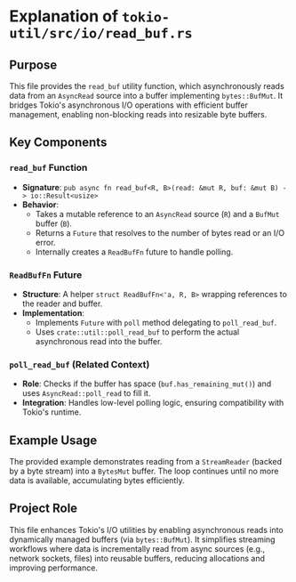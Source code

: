 # Explanation of `tokio-util/src/io/read_buf.rs`

## Purpose
This file provides the `read_buf` utility function, which asynchronously reads data from an `AsyncRead` source into a buffer implementing `bytes::BufMut`. It bridges Tokio's asynchronous I/O operations with efficient buffer management, enabling non-blocking reads into resizable byte buffers.

## Key Components

### `read_buf` Function
- **Signature**: `pub async fn read_buf<R, B>(read: &mut R, buf: &mut B) -> io::Result<usize>`
- **Behavior**:
  - Takes a mutable reference to an `AsyncRead` source (`R`) and a `BufMut` buffer (`B`).
  - Returns a `Future` that resolves to the number of bytes read or an I/O error.
  - Internally creates a `ReadBufFn` future to handle polling.

### `ReadBufFn` Future
- **Structure**: A helper `struct ReadBufFn<'a, R, B>` wrapping references to the reader and buffer.
- **Implementation**:
  - Implements `Future` with `poll` method delegating to `poll_read_buf`.
  - Uses `crate::util::poll_read_buf` to perform the actual asynchronous read into the buffer.

### `poll_read_buf` (Related Context)
- **Role**: Checks if the buffer has space (`buf.has_remaining_mut()`) and uses `AsyncRead::poll_read` to fill it.
- **Integration**: Handles low-level polling logic, ensuring compatibility with Tokio's runtime.

## Example Usage
The provided example demonstrates reading from a `StreamReader` (backed by a byte stream) into a `BytesMut` buffer. The loop continues until no more data is available, accumulating bytes efficiently.

## Project Role
This file enhances Tokio's I/O utilities by enabling asynchronous reads into dynamically managed buffers (via `bytes::BufMut`). It simplifies streaming workflows where data is incrementally read from async sources (e.g., network sockets, files) into reusable buffers, reducing allocations and improving performance.
